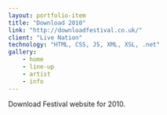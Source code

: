 ```yaml
---
layout: portfolio-item
title: "Download 2010"
link: "http://downloadfestival.co.uk/"
client: "Live Nation"
technology: "HTML, CSS, JS, XML, XSL, .net"
gallery:
    - home
    - line-up
    - artist
    - info
---
```


Download Festival website for 2010.
